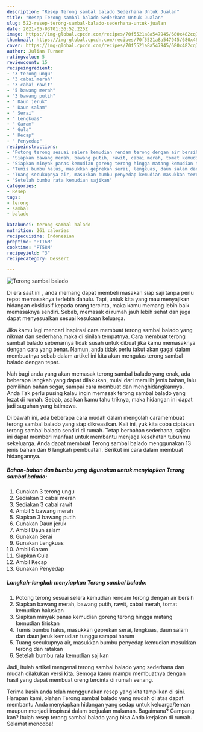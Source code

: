 ```yaml
---
description: "Resep Terong sambal balado Sederhana Untuk Jualan"
title: "Resep Terong sambal balado Sederhana Untuk Jualan"
slug: 522-resep-terong-sambal-balado-sederhana-untuk-jualan
date: 2021-05-03T01:36:52.225Z
image: https://img-global.cpcdn.com/recipes/70f5521a8a547945/680x482cq70/terong-sambal-balado-foto-resep-utama.jpg
thumbnail: https://img-global.cpcdn.com/recipes/70f5521a8a547945/680x482cq70/terong-sambal-balado-foto-resep-utama.jpg
cover: https://img-global.cpcdn.com/recipes/70f5521a8a547945/680x482cq70/terong-sambal-balado-foto-resep-utama.jpg
author: Julian Turner
ratingvalue: 5
reviewcount: 15
recipeingredient:
- "3 terong ungu"
- "3 cabai merah"
- "3 cabai rawit"
- "5 bawang merah"
- "3 bawang putih"
- " Daun jeruk"
- " Daun salam"
- " Serai"
- " Lengkuas"
- " Garam"
- " Gula"
- " Kecap"
- " Penyedap"
recipeinstructions:
- "Potong terong sesuai selera kemudian rendam terong dengan air bersih"
- "Siapkan bawang merah, bawang putih, rawit, cabai merah, tomat kemudian haluskan"
- "Siapkan minyak panas kemudian goreng terong hingga matang kemudian tiriskan"
- "Tumis bumbu halus, masukkan geprekan serai, lengkuas, daun salam dan daun jeruk kemudian tunggu sampai harum"
- "Tuang secukupnya air, masukkan bumbu penyedap kemudian masukkan terong dan ratakan"
- "Setelah bumbu rata kemudian sajikan"
categories:
- Resep
tags:
- terong
- sambal
- balado

katakunci: terong sambal balado 
nutrition: 261 calories
recipecuisine: Indonesian
preptime: "PT16M"
cooktime: "PT58M"
recipeyield: "3"
recipecategory: Dessert

---
```



![Terong sambal balado](https://img-global.cpcdn.com/recipes/70f5521a8a547945/680x482cq70/terong-sambal-balado-foto-resep-utama.jpg)

Di era  saat ini , anda memang dapat membeli masakan siap saji tanpa perlu repot memasaknya terlebih dahulu. Tapi, untuk kita yang mau menyajikan hidangan eksklusif kepada orang tercinta, maka kamu memang lebih baik memasaknya sendiri. Sebab, memasak di rumah jauh lebih sehat dan juga dapat menyesuaikan sesuai kesukaan keluarga.

Jika kamu lagi mencari inspirasi cara membuat terong sambal balado yang nikmat dan sederhana,maka di sinilah tempatnya. Cara membuat terong sambal balado  sebenarnya tidak susah untuk dibuat jika kamu memasaknya dengan cara yang benar. Namun, anda tidak perlu takut akan gagal dalam membuatnya 
sebab dalam artikel ini kita akan mengulas terong sambal balado dengan tepat.  



Nah bagi anda yang akan memasak terong sambal balado yang enak, ada beberapa langkah yang dapat dilakukan, mulai dari memilih jenis bahan, lalu pemilihan bahan segar, sampai cara membuat dan menghidangkannya. Anda Tak perlu pusing kalau ingin memasak terong sambal balado yang lezat di rumah. Sebab, asalkan kamu  tahu triknya, maka hidangan ini dapat jadi suguhan yang istimewa.

Di bawah ini, ada beberapa cara mudah dalam mengolah caramembuat terong sambal balado yang siap dikreasikan. Kali ini, yuk kita coba ciptakan terong sambal balado sendiri di rumah. Tetap berbahan sederhana, sajian ini dapat memberi manfaat untuk membantu menjaga kesehatan tubuhmu sekeluarga. Anda dapat membuat Terong sambal balado menggunakan 13 jenis bahan dan 6 langkah pembuatan. Berikut ini cara dalam membuat hidangannya.

<!--inarticleads1-->

##### Bahan-bahan dan bumbu yang digunakan untuk menyiapkan Terong sambal balado:

1. Gunakan 3 terong ungu
1. Sediakan 3 cabai merah
1. Sediakan 3 cabai rawit
1. Ambil 5 bawang merah
1. Siapkan 3 bawang putih
1. Gunakan  Daun jeruk
1. Ambil  Daun salam
1. Gunakan  Serai
1. Gunakan  Lengkuas
1. Ambil  Garam
1. Siapkan  Gula
1. Ambil  Kecap
1. Gunakan  Penyedap




<!--inarticleads2-->

##### Langkah-langkah menyiapkan Terong sambal balado:

1. Potong terong sesuai selera kemudian rendam terong dengan air bersih
1. Siapkan bawang merah, bawang putih, rawit, cabai merah, tomat kemudian haluskan
1. Siapkan minyak panas kemudian goreng terong hingga matang kemudian tiriskan
1. Tumis bumbu halus, masukkan geprekan serai, lengkuas, daun salam dan daun jeruk kemudian tunggu sampai harum
1. Tuang secukupnya air, masukkan bumbu penyedap kemudian masukkan terong dan ratakan
1. Setelah bumbu rata kemudian sajikan




Jadi, itulah artikel mengenai  terong sambal balado  yang sederhana dan mudah dilakukan versi kita. Semoga kamu mampu membuatnya dengan hasil yang dapat membuat oreng tercinta di rumah senang. 

Terima kasih anda telah menggunakan resep yang kita tampilkan di sini. Harapan kami, olahan  Terong sambal balado yang mudah di atas dapat membantu Anda menyiapkan hidangan yang sedap untuk keluarga/teman maupun menjadi inspirasi dalam berjualan makanan. Bagaimana? Gampang kan? Itulah resep terong sambal balado yang bisa Anda kerjakan di rumah. Selamat mencoba!

